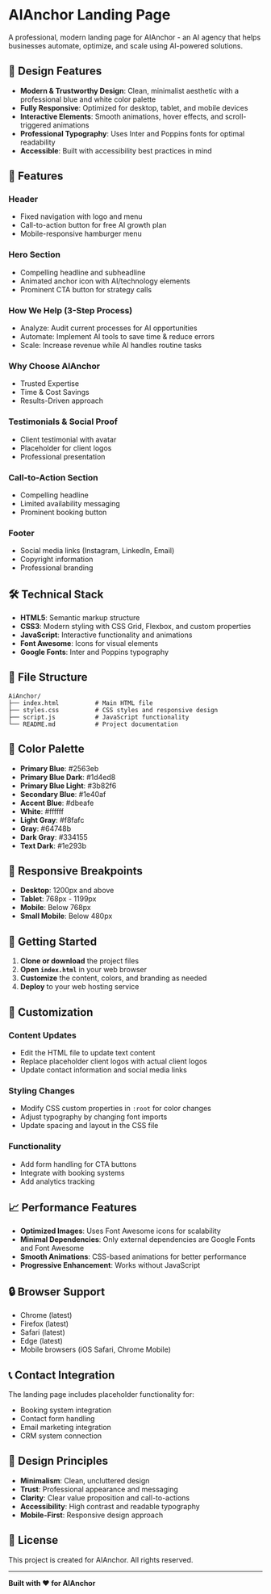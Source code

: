 # AIAnchor Landing Page

A professional, modern landing page for AIAnchor - an AI agency that helps businesses automate, optimize, and scale using AI-powered solutions.

## 🎨 Design Features

- **Modern & Trustworthy Design**: Clean, minimalist aesthetic with a professional blue and white color palette
- **Fully Responsive**: Optimized for desktop, tablet, and mobile devices
- **Interactive Elements**: Smooth animations, hover effects, and scroll-triggered animations
- **Professional Typography**: Uses Inter and Poppins fonts for optimal readability
- **Accessible**: Built with accessibility best practices in mind

## 🚀 Features

### Header
- Fixed navigation with logo and menu
- Call-to-action button for free AI growth plan
- Mobile-responsive hamburger menu

### Hero Section
- Compelling headline and subheadline
- Animated anchor icon with AI/technology elements
- Prominent CTA button for strategy calls

### How We Help (3-Step Process)
- Analyze: Audit current processes for AI opportunities
- Automate: Implement AI tools to save time & reduce errors
- Scale: Increase revenue while AI handles routine tasks

### Why Choose AIAnchor
- Trusted Expertise
- Time & Cost Savings
- Results-Driven approach

### Testimonials & Social Proof
- Client testimonial with avatar
- Placeholder for client logos
- Professional presentation

### Call-to-Action Section
- Compelling headline
- Limited availability messaging
- Prominent booking button

### Footer
- Social media links (Instagram, LinkedIn, Email)
- Copyright information
- Professional branding

## 🛠️ Technical Stack

- **HTML5**: Semantic markup structure
- **CSS3**: Modern styling with CSS Grid, Flexbox, and custom properties
- **JavaScript**: Interactive functionality and animations
- **Font Awesome**: Icons for visual elements
- **Google Fonts**: Inter and Poppins typography

## 📁 File Structure

```
AiAnchor/
├── index.html          # Main HTML file
├── styles.css          # CSS styles and responsive design
├── script.js           # JavaScript functionality
└── README.md           # Project documentation
```

## 🎯 Color Palette

- **Primary Blue**: #2563eb
- **Primary Blue Dark**: #1d4ed8
- **Primary Blue Light**: #3b82f6
- **Secondary Blue**: #1e40af
- **Accent Blue**: #dbeafe
- **White**: #ffffff
- **Light Gray**: #f8fafc
- **Gray**: #64748b
- **Dark Gray**: #334155
- **Text Dark**: #1e293b

## 📱 Responsive Breakpoints

- **Desktop**: 1200px and above
- **Tablet**: 768px - 1199px
- **Mobile**: Below 768px
- **Small Mobile**: Below 480px

## 🚀 Getting Started

1. **Clone or download** the project files
2. **Open `index.html`** in your web browser
3. **Customize** the content, colors, and branding as needed
4. **Deploy** to your web hosting service

## 🔧 Customization

### Content Updates
- Edit the HTML file to update text content
- Replace placeholder client logos with actual client logos
- Update contact information and social media links

### Styling Changes
- Modify CSS custom properties in `:root` for color changes
- Adjust typography by changing font imports
- Update spacing and layout in the CSS file

### Functionality
- Add form handling for CTA buttons
- Integrate with booking systems
- Add analytics tracking

## 📈 Performance Features

- **Optimized Images**: Uses Font Awesome icons for scalability
- **Minimal Dependencies**: Only external dependencies are Google Fonts and Font Awesome
- **Smooth Animations**: CSS-based animations for better performance
- **Progressive Enhancement**: Works without JavaScript

## 🔒 Browser Support

- Chrome (latest)
- Firefox (latest)
- Safari (latest)
- Edge (latest)
- Mobile browsers (iOS Safari, Chrome Mobile)

## 📞 Contact Integration

The landing page includes placeholder functionality for:
- Booking system integration
- Contact form handling
- Email marketing integration
- CRM system connection

## 🎨 Design Principles

- **Minimalism**: Clean, uncluttered design
- **Trust**: Professional appearance and messaging
- **Clarity**: Clear value proposition and call-to-actions
- **Accessibility**: High contrast and readable typography
- **Mobile-First**: Responsive design approach

## 📄 License

This project is created for AIAnchor. All rights reserved.

---

**Built with ❤️ for AIAnchor**
